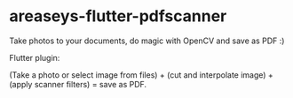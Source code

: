 # areaseys-flutter-pdfscanner

Take photos to your documents, do magic with OpenCV and save as PDF :)


Flutter plugin:

  (Take a photo or select image from files)
    +
  (cut and interpolate image)
    +
  (apply scanner filters)
    =
  save as PDF.
